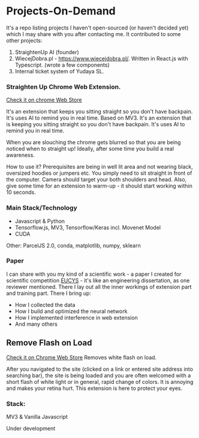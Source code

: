 # Projects-On-Demand
It's a repo listing projects I haven't open-sourced (or haven't decided yet) which I may share with you after contacting me.
It contributed to some other projects:
1. StraightenUp AI (founder)
2. WiecejDobra.pl - https://www.wiecejdobra.pl/. Written in React.js with Typescript. (wrote a few components)
3. Internal ticket system of Yudaya SL.

### Straighten Up Chrome Web Extension.
[Check it on chrome Web Store](https://chrome.google.com/webstore/detail/straighten-up/nfhoegpkonllcaghgmhdmcpme****bmocokf?hl=en-GB&authuser=0)

It's an extension that keeps you sitting straight so you don't have backpain. It's uses AI to remind you in real time. Based on MV3.
It's an extension that is keeping you sitting straight so you don't have backpain. It's uses AI to remind you in real time. 

When you are slouching the chrome gets blurred so that you are being noticed when to straight up! Ideally, after some time you build a real awareness.

How to use it?
Prerequisites are being in well lit area and not wearing black, oversized hoodies or jumpers etc. 
You simply need to sit straight in front of the computer. Camera should target your both shoulders and head. Also, give some time for an extension to warm-up - it should start working within 10 seconds.

### Main Stack/Technology
* Javascript & Python
* Tensorflow.js, MV3, Tensorflow/Keras incl. Movenet Model
* CUDA


Other: ParcelJS 2.0, conda, matplotlib, numpy, sklearn
### Paper

I can share with you my kind of a scientific work - a paper I created for scientific competition [EUCYS](https://research-and-innovation.ec.europa.eu/funding/funding-opportunities/eucys_en) - it's like an engineering dissertation, as one reviewer mentioned. There I lay out all the inner workings of extension part and training part. There I bring up:
* How I collected the data
* How I build and optimized the neural network
* How I implemented interference in web extension
* And many others

## Remove Flash on Load
[Check it on Chrome Web Store](https://chrome.google.com/webstore/detail/remove-flash-on-load/ngfhipomkoeaonmcaacihmheealokgdk?hl=en-GB&authuser=0)
Removes white flash on load.

After you navigated to the site (clicked on a link or entered site address into searching bar), the site is being loaded and you are often welcomed with a short flash of white light or in general, rapid change of colors. It is annoying and makes your retina hurt. 
This extension is here to protect your eyes.
### Stack:
MV3 & Vanilla Javascript


Under development
